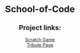 <div align="center">
<h1> School-of-Code</h1>
<h2>Project links:</h2>

<a href="https://scratch.mit.edu/projects/638326038/">Scratch Game</a><br>
<a href="https://lucy-de-rojas.github.io/tribute-page/"> Tribute Page</a>

</div>
